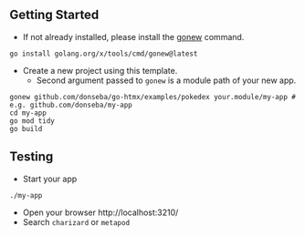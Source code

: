 
## Getting Started

* If not already installed, please install the [gonew](https://pkg.go.dev/golang.org/x/tools/cmd/gonew) command.

```console
go install golang.org/x/tools/cmd/gonew@latest
```

* Create a new project using this template.
  - Second argument passed to `gonew` is a module path of your new app.

```console
gonew github.com/donseba/go-htmx/examples/pokedex your.module/my-app # e.g. github.com/donseba/my-app
cd my-app
go mod tidy
go build

```

## Testing 

- Start your app

```console
./my-app
```

- Open your browser http://localhost:3210/
- Search `charizard` or `metapod`
